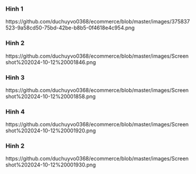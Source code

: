 <h3>Hinh 1</h3>
https://github.com/duchuyvo0368/ecommerce/blob/master/images/375837523-9a58cd50-75bd-42be-b8b5-0f4618e4c954.png
<h3>Hinh 2</h3>
https://github.com/duchuyvo0368/ecommerce/blob/master/images/Screenshot%202024-10-12%20001846.png
<h3>Hinh 3</h3>
https://github.com/duchuyvo0368/ecommerce/blob/master/images/Screenshot%202024-10-12%20001858.png
<h3>Hinh 4</h3>
https://github.com/duchuyvo0368/ecommerce/blob/master/images/Screenshot%202024-10-12%20001920.png
<h3>Hinh 2</h3>
https://github.com/duchuyvo0368/ecommerce/blob/master/images/Screenshot%202024-10-12%20001930.png
